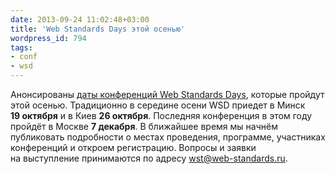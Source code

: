 ```yaml
---
date: 2013-09-24 11:02:48+03:00
title: 'Web Standards Days этой осенью'
wordpress_id: 794
tags:
- conf
- wsd
---
```


Анонсированы [даты конференций Web Standards Days][1], которые пройдут этой осенью. Традиционно в середине осени WSD приедет в Минск **19 октября** и в Киев **26 октября**. Последняя конференция в этом году пройдёт в Москве **7 декабря**. В ближайшее время мы начнём публиковать подробности о местах проведения, программе, участниках конференций и откроем регистрацию. Вопросы и заявки на выступление принимаются по адресу [wst@web-standards.ru][2].

[1]: http://webstandardsdays.ru/#calendar
[2]: mailto:wst@web-standards.ru
